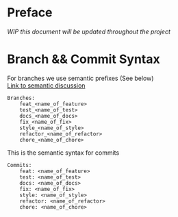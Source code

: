 # Preface
*WIP this document will be updated throughout the project*

# Branch && Commit Syntax
For branches we use semantic prefixes (See below)  
[Link to semantic discussion](https://gist.github.com/joshbuchea/6f47e86d2510bce28f8e7f42ae84c716)
```
Branches:
    feat_<name_of_feature>
    test_<name_of_test>
    docs_<name_of_docs>
    fix_<name_of_fix>
    style_<name_of_style>
    refactor_<name_of_refactor>
    chore_<name_of_chore>
```
This is the semantic syntax for commits
```
Commits:
    feat: <name_of_feature>
    test: <name_of_test>
    docs: <name_of_docs>
    fix: <name_of_fix>
    style: <name_of_style>
    refactor: <name_of_refactor>
    chore: <name_of_chore> 
```